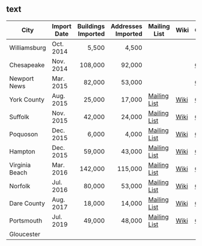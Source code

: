 

## text 

| City | Import Date | Buildings Imported | Addresses Imported | Mailing List | Wiki | Github |
|---|---|--:|--:|---|---|---|
| Williamsburg | Oct. 2014 | 5,500 | 4,500 |  |   |   |
| Chesapeake | Nov. 2014 | 108,000 | 92,000 |  |   |  [Github](https://github.com/jonahadkins/chesapeake-OSM-imports) |
| Newport News | Mar. 2015 | 82,000 | 53,000 |   |   |  [Github](https://github.com/jonahadkins/newportnews-OSM-imports) |
| York County | Aug. 2015| 25,000 | 17,000 | [Mailing List](https://lists.openstreetmap.org/pipermail/imports-us/2015-August/000705.html)  | [Wiki](https://wiki.openstreetmap.org/wiki/City_of_York_County_Buildings/Address_Import)  |  [Github](https://github.com/jonahadkins/yorkcounty-OSM-imports) |
| Suffolk | Nov. 2015 | 42,000 | 24,000 |  [Mailing List](https://lists.openstreetmap.org/pipermail/imports-us/2015-November/000744.html) |  [Wiki](https://wiki.openstreetmap.org/wiki/City_of_Suffolk_Buildings_Import) |  [Github](https://github.com/jonahadkins/suffolk-OSM-imports) |
| Poquoson | Dec. 2015 | 6,000 | 4,000 | [Mailing List](https://lists.openstreetmap.org/pipermail/imports-us/2015-December/000750.html)  |  [Wiki](https://wiki.openstreetmap.org/wiki/City_of_Poquoson_Buildings/Address_Import) |  [Github](https://github.com/jonahadkins/poquoson-OSM-imports) |
| Hampton | Dec. 2015 | 59,000 | 43,000 |  [Mailing List](https://lists.openstreetmap.org/pipermail/imports-us/2015-December/000755.html) |  [Wiki](https://wiki.openstreetmap.org/wiki/City_of_Hampton_Buildings/Address_Import) | [Github](https://github.com/jonahadkins/hampton-OSM-imports)  |
| Virginia Beach | Mar. 2016 | 142,000 | 115,000 | [Mailing List](https://lists.openstreetmap.org/pipermail/imports-us/2016-March/000763.html)  | [Wiki](https://wiki.openstreetmap.org/wiki/City_of_Virginia_Beach_Buildings/Address_Import)  |  [Github](https://github.com/jonahadkins/virginia-beach-OSM-imports) |
| Norfolk  | Jul. 2016 | 80,000 | 53,000 | [Mailing List](https://lists.openstreetmap.org/pipermail/imports-us/2016-March/000771.html)  |  [Wiki](https://wiki.openstreetmap.org/wiki/City_of_Norfolk) |  [Github](https://github.com/jonahadkins/norfolk-OSM-imports) |
| Dare County | Aug. 2017 | 18,000 | 14,000 | [Mailing List](https://lists.openstreetmap.org/pipermail/imports-us/2017-August/000824.html)  | [Wiki](https://wiki.openstreetmap.org/wiki/Dare_County_Building_Import)  | [Github](https://github.com/jonahadkins/darecounty_OSM_imports)  |
| Portsmouth  | Jul. 2019 | 49,000 | 48,000 | [Mailing List](https://lists.openstreetmap.org/pipermail/imports-us/2019-June/000907.html)  | [Wiki](https://wiki.openstreetmap.org/wiki/Dare_County_Building_Import) |  [Github](https://github.com/jonahadkins/portsmouth-osm-imports) |
| Gloucester  |   |   |   |   |   |   |



